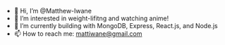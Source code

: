 - 👋 Hi, I’m @Matthew-Iwane
- 👀 I’m interested in weight-lifitng and watching anime!
- 🌱 I’m currently building with MongoDB, Express, React.js, and Node.js
- 📫 How to reach me: mattiwane@gmail.com 

<!---
Matthew-Iwane/Matthew-Iwane is a ✨ special ✨ repository because its `README.md` (this file) appears on your GitHub profile.
You can click the Preview link to take a look at your changes.
--->
